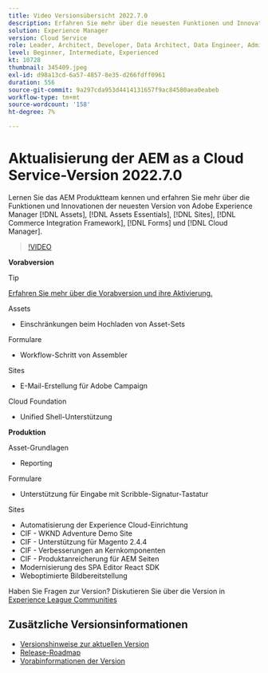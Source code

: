 ```yaml
---
title: Video Versionsübersicht 2022.7.0
description: Erfahren Sie mehr über die neuesten Funktionen und Innovationen in der Version 2022/7-0 für Adobe Experience Manager [!DNL Assets Essentials], [!DNL Sites], [!DNL Screens], [!DNL Forms] und [!DNL Cloud Foundation].
solution: Experience Manager
version: Cloud Service
role: Leader, Architect, Developer, Data Architect, Data Engineer, Admin, User
level: Beginner, Intermediate, Experienced
kt: 10728
thumbnail: 345409.jpeg
exl-id: d98a13cd-6a57-4857-8e35-d266fdff0961
duration: 556
source-git-commit: 9a297cda953d4414131657f9ac84580aea0eabeb
workflow-type: tm+mt
source-wordcount: '158'
ht-degree: 7%

---
```


# Aktualisierung der AEM as a Cloud Service-Version 2022.7.0

Lernen Sie das AEM Produktteam kennen und erfahren Sie mehr über die Funktionen und Innovationen der neuesten Version von Adobe Experience Manager [!DNL Assets], [!DNL Assets Essentials], [!DNL Sites], [!DNL Commerce Integration Framework], [!DNL Forms] und [!DNL Cloud Manager].

>[!VIDEO](https://video.tv.adobe.com/v/345409/?quality=12&learn=on)

**Vorabversion**

>[!TIP]
>
>[Erfahren Sie mehr über die Vorabversion und ihre Aktivierung.](https://experienceleague.adobe.com/docs/experience-manager-cloud-service/content/release-notes/prerelease.html)

Assets

* Einschränkungen beim Hochladen von Asset-Sets

Formulare

* Workflow-Schritt von Assembler

Sites

* E-Mail-Erstellung für Adobe Campaign

Cloud Foundation

* Unified Shell-Unterstützung

**Produktion**

Asset-Grundlagen

* Reporting

Formulare

* Unterstützung für Eingabe mit Scribble-Signatur-Tastatur

Sites

* Automatisierung der Experience Cloud-Einrichtung
* CIF - WKND Adventure Demo Site
* CIF - Unterstützung für Magento 2.4.4
* CIF - Verbesserungen an Kernkomponenten
* CIF - Produktanreicherung für AEM Seiten
* Modernisierung des SPA Editor React SDK
* Weboptimierte Bildbereitstellung

Haben Sie Fragen zur Version?  Diskutieren Sie über die Version in [Experience League Communities](https://adobe.ly/3paYDAo)

## Zusätzliche Versionsinformationen

* [Versionshinweise zur aktuellen Version](https://experienceleague.adobe.com/docs/experience-manager-cloud-service/content/release-notes/home.html?lang=de)
* [Release-Roadmap](https://experienceleague.adobe.com/docs/experience-manager-release-information/aem-release-updates/update-releases-roadmap.html?lang=de)
* [Vorabinformationen der Version](https://experienceleague.adobe.com/docs/experience-manager-cloud-service/content/release-notes/prerelease.html)
